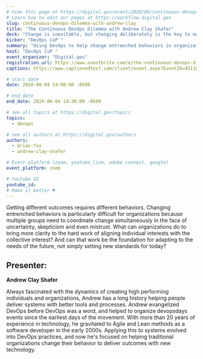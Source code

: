 ```yaml
---
# View this page at https://digital.gov/event/2020/08/continuous-devops-dilemma-with-andrew-clay
# Learn how to edit our pages at https://workflow.digital.gov
slug: continuous-devops-dilemma-with-andrew-clay
title: "The Continuous DevOps Dilemma with Andrew Clay Shafer"
deck: "Change is inevitable, but changing deliberately is the key to making the most of our circumstances."
kicker: "DevOps CoP "
summary: "Using DevOps to help change entrenched behaviors in organizations. "
host: "DevOps CoP "
event_organizer: "Digital.gov"
registration_url: https://www.eventbrite.com/e/the-continuous-devops-dilemma-with-andrew-clay-shafer-tickets-114336856616
captions: https://www.captionedtext.com/client/event.aspx?EventID=4511028&CustomerID=321

# start date
date: 2020-08-04 14:00:00 -0500

# end date
end_date: 2020-08-04 14:30:00 -0500

# see all topics at https://digital.gov/topics
topics:
  - devops

# see all authors at https://digital.gov/authors
authors:
  - brian-fox
  - andrew-clay-shafer

# Event platform (zoom, youtube_live, adobe_connect, google)
event_platform: zoom

# YouTube ID
youtube_id:
# Make it better ♥
---
```


Getting different outcomes requires different behaviors. Changing entrenched behaviors is particularly difficult for organizations because multiple groups need to coordinate change simultaneously in the face of uncertainty, skepticism and even mistrust. What can organizations do to bring more clarity to the hard work of aligning individual interests with the collective interest? And can that work be the foundation for adapting to the needs of the future, not simply setting new standards for today?

## Presenter:

**Andrew Clay Shafer**

Always fascinated with the dynamics of creating high performing individuals and organizations, Andrew has a long history helping people deliver systems with better tools and processes. Andrew evangelized DevOps before DevOps was a word, and helped to organize devopsdays events since the earliest days of the movement. With more than 20 years of experience in technology, he gravitated to Agile and Lean methods as a software developer in the early 2000s. Applying this to systems evolved into DevOps practices, and now he's focused on helping traditional organizations change their behavior to deliver outcomes with new technology.
